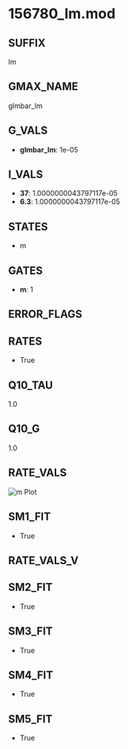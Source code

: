 # 156780_Im.mod

## SUFFIX

Im

## GMAX_NAME

gImbar_Im

## G_VALS

- **gImbar_Im**: 1e-05

## I_VALS

- **37**: 1.0000000043797117e-05
- **6.3**: 1.0000000043797117e-05

## STATES

- m

## GATES

- **m**: 1

## ERROR_FLAGS


## RATES

- True

## Q10_TAU

1.0

## Q10_G

1.0

## RATE_VALS

![m Plot](/Users/pbozelos/Dropbox/icg-Chai-Panos/supermodels/output_markdown_files/K/156780_Im.mod/images/m.png)

## SM1_FIT

- True

## RATE_VALS_V

## SM2_FIT

- True

## SM3_FIT

- True

## SM4_FIT

- True

## SM5_FIT

- True

